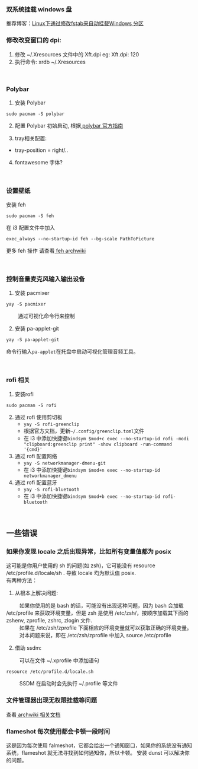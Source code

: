 ### 双系统挂载 windows 盘
  推荐博客：[Linux下通过修改fstab来自动挂载Windows 分区](https://cloud.tencent.com/developer/article/1559411)


### 修改改变窗口的 dpi: 


  1.  修改 ~/.Xresources 文件中的 Xft.dpi
      eg: Xft.dpi: 120
  2.  执行命令: xrdb ~/.Xresources
<br>

### Polybar


1. 安装 Polybar
```
sudo pacman -S polybar
```
2. 配置 Polybar 初始启动, 根据[ polybar 官方指南](https://github.com/polybar/polybar/wiki)

3. tray相关配置:
- tray-position = right/..

4. fontawesome 字体?

<br>

### 设置壁纸
安装 feh
```
sudo pacman -S feh
```
在 i3 配置文件中加入
```
exec_always --no-startup-id feh --bg-scale PathToPicture
```
更多 feh 操作 请查看[ feh archwiki](https://wiki.archlinux.org/title/Feh_(%E7%AE%80%E4%BD%93%E4%B8%AD%E6%96%87))

<br>

### 控制音量麦克风输入输出设备

1. 安装 pacmixer
```
yay -S pacmixer
```
$\qquad$通过可视化命令行来控制

2. 安装 pa-applet-git
```
yay -S pa-applet-git
```
命令行输入```pa-applet```在托盘中启动可视化管理音频工具。

<br>

### rofi 相关

1. 安装rofi
```
sudo pacman -S rofi
```

2. 通过 rofi 使用剪切板
    - ```yay -S rofi-greenclip```
    - 根据官方文档，更新```~/.config/greenclip.toml```文件
    - 在 i3 中添加快捷键```bindsym $mod+c exec --no-startup-id rofi -modi "clipboard:greenclip print" -show clipboard -run-command '{cmd}'```
3. 通过 rofi 配置网络
    - ```yay -S networkmanager-dmenu-git```
    - 在 i3 中添加快捷键```bindsym $mod+n exec --no-startup-id networkmanager_dmenu```
4. 通过 rofi 配置蓝牙
    - ```yay -S rofi-bluetooth```
    - 在 i3 中添加快捷键```bindsym $mod+b exec --no-startup-id rofi-bluetooth```

<br>



## 一些错误

### 如果你发现 locale 之后出现异常，比如所有变量值都为 posix <br>

这可能是你用户使用的 sh 的问题(如 zsh)，它可能没有 resource /etc/profile.d/locale/sh . 导致 locale 均为默认值 posix. <br>
有两种方法：
1. 从根本上解决问题: 

$\qquad$ 如果你使用的是 bash 的话，可能没有出现这种问题，因为 bash 会加载 /etc/profile 来获取环境变量，但是 zsh 是使用 /etc/zsh/，按顺序加载其下面的 zshenv, zprofile, zshrc, zlogin 文件.\
$\qquad$ 如果在 /etc/zsh/zprofile 下面相应的环境变量就可以获取正确的环境变量。\
$\qquad$ 对本问题来说，即在 /etc/zsh/zprofile 中加入 source /etc/profile

2. 借助 ssdm:

$\qquad$ 可以在文件 ~/.xprofile 中添加语句
```
resource /etc/profile.d/locale.sh
```
$\qquad$ SSDM 在启动时会先执行 ~/.profile 等文件

### 文件管理器出现无权限挂载等问题

查看[ archwiki 相关文档](https://wiki.archlinux.org/title/PCManFM_(%E7%AE%80%E4%BD%93%E4%B8%AD%E6%96%87)#%E6%8C%82%E8%BD%BD%E8%AE%BE%E5%A4%87%E6%97%B6%E5%80%99%E6%8F%90%E9%86%92_%22Not_authorized%22)

### flameshot 每次使用都会卡顿一段时间
这是因为每次使用 falmeshot，它都会给出一个通知窗口，如果你的系统没有通知系统，flameshot 就无法寻找到如何通知你，所以卡顿。
安装 dunst 可以解决你的问题。
